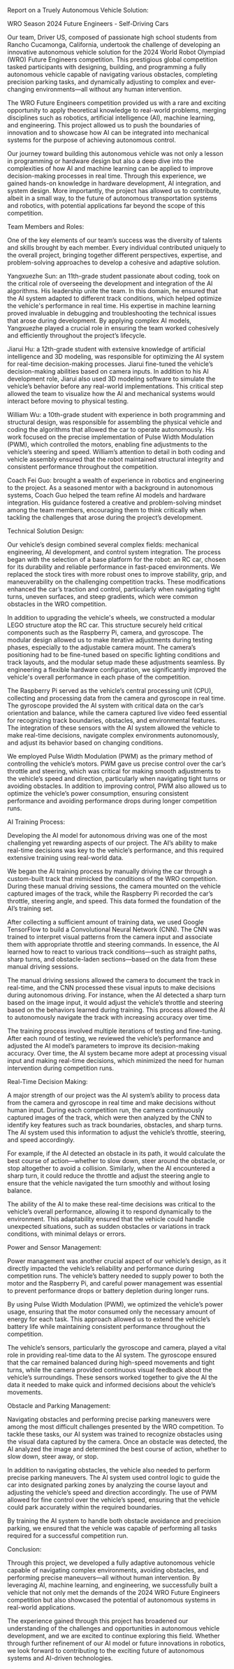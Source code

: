Report on a Truely Autonomous Vehicle Solution:

WRO Season 2024 Future Engineers - Self-Driving Cars

Our team, Driver US, composed of passionate high school students from Rancho Cucamonga, California, undertook the challenge of developing an innovative autonomous vehicle solution for the 2024 World Robot Olympiad (WRO) Future Engineers competition. This prestigious global competition tasked participants with designing, building, and programming a fully autonomous vehicle capable of navigating various obstacles, completing precision parking tasks, and dynamically adjusting to complex and ever-changing environments—all without any human intervention.

The WRO Future Engineers competition provided us with a rare and exciting opportunity to apply theoretical knowledge to real-world problems, merging disciplines such as robotics, artificial intelligence (AI), machine learning, and engineering. This project allowed us to push the boundaries of innovation and to showcase how AI can be integrated into mechanical systems for the purpose of achieving autonomous control.

Our journey toward building this autonomous vehicle was not only a lesson in programming or hardware design but also a deep dive into the complexities of how AI and machine learning can be applied to improve decision-making processes in real time. Through this experience, we gained hands-on knowledge in hardware development, AI integration, and system design. More importantly, the project has allowed us to contribute, albeit in a small way, to the future of autonomous transportation systems and robotics, with potential applications far beyond the scope of this competition.

Team Members and Roles:

One of the key elements of our team’s success was the diversity of talents and skills brought by each member. Every individual contributed uniquely to the overall project, bringing together different perspectives, expertise, and problem-solving approaches to develop a cohesive and adaptive solution.

Yangxuezhe Sun: an 11th-grade student passionate about coding, took on the critical role of overseeing the development and integration of the AI algorithms. His leadership unite the team. In this domain, he ensured that the AI system adapted to different track conditions, which helped optimize the vehicle's performance in real time. His expertise in machine learning proved invaluable in debugging and troubleshooting the technical issues that arose during development. By applying complex AI models, Yangxuezhe played a crucial role in ensuring the team worked cohesively and efficiently throughout the project’s lifecycle.

Jiarui Hu: a 12th-grade student with extensive knowledge of artificial intelligence and 3D modeling, was responsible for optimizing the AI system for real-time decision-making processes. Jiarui fine-tuned the vehicle’s decision-making abilities based on camera inputs. In addition to his AI development role, Jiarui also used 3D modeling software to simulate the vehicle’s behavior before any real-world implementations. This critical step allowed the team to visualize how the AI and mechanical systems would interact before moving to physical testing.

William Wu: a 10th-grade student with experience in both programming and structural design, was responsible for assembling the physical vehicle and coding the algorithms that allowed the car to operate autonomously. His work focused on the precise implementation of Pulse Width Modulation (PWM), which controlled the motors, enabling fine adjustments to the vehicle’s steering and speed. William’s attention to detail in both coding and vehicle assembly ensured that the robot maintained structural integrity and consistent performance throughout the competition.

Coach Fei Guo: brought a wealth of experience in robotics and engineering to the project. As a seasoned mentor with a background in autonomous systems, Coach Guo helped the team refine AI models and hardware integration. His guidance fostered a creative and problem-solving mindset among the team members, encouraging them to think critically when tackling the challenges that arose during the project’s development.

Technical Solution Design:

Our vehicle’s design combined several complex fields: mechanical engineering, AI development, and control system integration. The process began with the selection of a base platform for the robot: an RC car, chosen for its durability and reliable performance in fast-paced environments. We replaced the stock tires with more robust ones to improve stability, grip, and maneuverability on the challenging competition tracks. These modifications enhanced the car’s traction and control, particularly when navigating tight turns, uneven surfaces, and steep gradients, which were common obstacles in the WRO competition.

In addition to upgrading the vehicle's wheels, we constructed a modular LEGO structure atop the RC car. This structure securely held critical components such as the Raspberry Pi, camera, and gyroscope. The modular design allowed us to make iterative adjustments during testing phases, especially to the adjustable camera mount. The camera’s positioning had to be fine-tuned based on specific lighting conditions and track layouts, and the modular setup made these adjustments seamless. By engineering a flexible hardware configuration, we significantly improved the vehicle's overall performance in each phase of the competition.

The Raspberry Pi served as the vehicle’s central processing unit (CPU), collecting and processing data from the camera and gyroscope in real time. The gyroscope provided the AI system with critical data on the car’s orientation and balance, while the camera captured live video feed essential for recognizing track boundaries, obstacles, and environmental features. The integration of these sensors with the AI system allowed the vehicle to make real-time decisions, navigate complex environments autonomously, and adjust its behavior based on changing conditions.

We employed Pulse Width Modulation (PWM) as the primary method of controlling the vehicle’s motors. PWM gave us precise control over the car’s throttle and steering, which was critical for making smooth adjustments to the vehicle’s speed and direction, particularly when navigating tight turns or avoiding obstacles. In addition to improving control, PWM also allowed us to optimize the vehicle’s power consumption, ensuring consistent performance and avoiding performance drops during longer competition runs.

AI Training Process:

Developing the AI model for autonomous driving was one of the most challenging yet rewarding aspects of our project. The AI’s ability to make real-time decisions was key to the vehicle’s performance, and this required extensive training using real-world data.

We began the AI training process by manually driving the car through a custom-built track that mimicked the conditions of the WRO competition. During these manual driving sessions, the camera mounted on the vehicle captured images of the track, while the Raspberry Pi recorded the car’s throttle, steering angle, and speed. This data formed the foundation of the AI’s training set.

After collecting a sufficient amount of training data, we used Google TensorFlow to build a Convolutional Neural Network (CNN). The CNN was trained to interpret visual patterns from the camera input and associate them with appropriate throttle and steering commands. In essence, the AI learned how to react to various track conditions—such as straight paths, sharp turns, and obstacle-laden sections—based on the data from these manual driving sessions.

The manual driving sessions allowed the camera to document the track in real-time, and the CNN processed these visual inputs to make decisions during autonomous driving. For instance, when the AI detected a sharp turn based on the image input, it would adjust the vehicle’s throttle and steering based on the behaviors learned during training. This process allowed the AI to autonomously navigate the track with increasing accuracy over time.

The training process involved multiple iterations of testing and fine-tuning. After each round of testing, we reviewed the vehicle’s performance and adjusted the AI model’s parameters to improve its decision-making accuracy. Over time, the AI system became more adept at processing visual input and making real-time decisions, which minimized the need for human intervention during competition runs.

Real-Time Decision Making:

A major strength of our project was the AI system’s ability to process data from the camera and gyroscope in real time and make decisions without human input. During each competition run, the camera continuously captured images of the track, which were then analyzed by the CNN to identify key features such as track boundaries, obstacles, and sharp turns. The AI system used this information to adjust the vehicle’s throttle, steering, and speed accordingly.

For example, if the AI detected an obstacle in its path, it would calculate the best course of action—whether to slow down, steer around the obstacle, or stop altogether to avoid a collision. Similarly, when the AI encountered a sharp turn, it could reduce the throttle and adjust the steering angle to ensure that the vehicle navigated the turn smoothly and without losing balance.

The ability of the AI to make these real-time decisions was critical to the vehicle’s overall performance, allowing it to respond dynamically to the environment. This adaptability ensured that the vehicle could handle unexpected situations, such as sudden obstacles or variations in track conditions, with minimal delays or errors.

Power and Sensor Management:

Power management was another crucial aspect of our vehicle’s design, as it directly impacted the vehicle’s reliability and performance during competition runs. The vehicle’s battery needed to supply power to both the motor and the Raspberry Pi, and careful power management was essential to prevent performance drops or battery depletion during longer runs.

By using Pulse Width Modulation (PWM), we optimized the vehicle’s power usage, ensuring that the motor consumed only the necessary amount of energy for each task. This approach allowed us to extend the vehicle’s battery life while maintaining consistent performance throughout the competition.

The vehicle’s sensors, particularly the gyroscope and camera, played a vital role in providing real-time data to the AI system. The gyroscope ensured that the car remained balanced during high-speed movements and tight turns, while the camera provided continuous visual feedback about the vehicle’s surroundings. These sensors worked together to give the AI the data it needed to make quick and informed decisions about the vehicle’s movements.

Obstacle and Parking Management:

Navigating obstacles and performing precise parking maneuvers were among the most difficult challenges presented by the WRO competition. To tackle these tasks, our AI system was trained to recognize obstacles using the visual data captured by the camera. Once an obstacle was detected, the AI analyzed the image and determined the best course of action, whether to slow down, steer away, or stop.

In addition to navigating obstacles, the vehicle also needed to perform precise parking maneuvers. The AI system used control logic to guide the car into designated parking zones by analyzing the course layout and adjusting the vehicle’s speed and direction accordingly. The use of PWM allowed for fine control over the vehicle’s speed, ensuring that the vehicle could park accurately within the required boundaries.

By training the AI system to handle both obstacle avoidance and precision parking, we ensured that the vehicle was capable of performing all tasks required for a successful competition run.

Conclusion:

Through this project, we developed a fully adaptive autonomous vehicle capable of navigating complex environments, avoiding obstacles, and performing precise maneuvers—all without human intervention. By leveraging AI, machine learning, and engineering, we successfully built a vehicle that not only met the demands of the 2024 WRO Future Engineers competition but also showcased the potential of autonomous systems in real-world applications.

The experience gained through this project has broadened our understanding of the challenges and opportunities in autonomous vehicle development, and we are excited to continue exploring this field. Whether through further refinement of our AI model or future innovations in robotics, we look forward to contributing to the exciting future of autonomous systems and AI-driven technologies.
